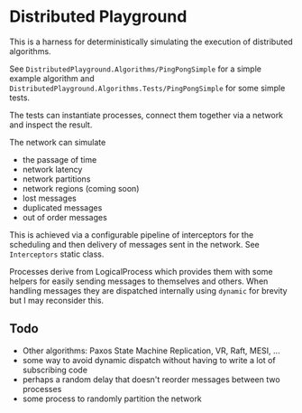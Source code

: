 # Distributed Playground

This is a harness for deterministically simulating the execution of distributed algorithms.

See `DistributedPlayground.Algorithms/PingPongSimple` for a simple example algorithm
and `DistributedPlayground.Algorithms.Tests/PingPongSimple` for some simple tests.

The tests can instantiate processes, connect them together via a network and inspect the result.

The network can simulate
- the passage of time
- network latency
- network partitions
- network regions (coming soon)
- lost messages
- duplicated messages
- out of order messages

This is achieved via a configurable pipeline of interceptors for the scheduling and then delivery
of messages sent in the network. See `Interceptors` static class.

Processes derive from LogicalProcess which provides them with some helpers for easily sending messages
to themselves and others. When handling messages they are dispatched internally using `dynamic` for
brevity but I may reconsider this.

## Todo

- Other algorithms: Paxos State Machine Replication, VR, Raft, MESI, ...
- some way to avoid dynamic dispatch without having to write a lot of subscribing code
- perhaps a random delay that doesn't reorder messages between two processes
- some process to randomly partition the network
